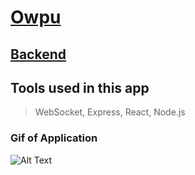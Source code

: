 # [Owpu](https://owpu.herokuapp.com/)

## [Backend](https://github.com/randyarbolaez/online-word-processor-api)

## Tools used in this app

> WebSocket, Express, React, Node.js 

### Gif of Application
![Alt Text](./public/owpu.gif)
